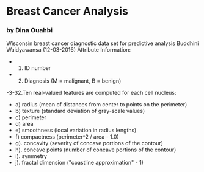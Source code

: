 # Breast Cancer Analysis
### by Dina Ouahbi


Wisconsin breast cancer diagnostic data set for predictive analysis
Buddhini Waidyawansa (12-03-2016)
Attribute Information:

 - 1) ID number 
 - 2) Diagnosis (M = malignant, B = benign) 
 
-3-32.Ten real-valued features are computed for each cell nucleus:

 - a) radius (mean of distances from center to points on the perimeter) 
 - b) texture (standard deviation of gray-scale values) 
 - c) perimeter 
 - d) area 
 - e) smoothness (local variation in radius lengths) 
 - f) compactness (perimeter^2 / area - 1.0) 
 - g). concavity (severity of concave portions of the contour) 
 - h). concave points (number of concave portions of the contour) 
 - i). symmetry 
 - j). fractal dimension ("coastline approximation" - 1)

